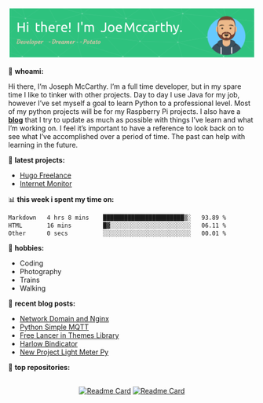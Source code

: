 ![Header](./github-header-image.png)

🧐 **whoami:**

Hi there, I’m Joseph McCarthy. I’m a full time developer, but in my spare time I like to tinker with other projects. Day to day I use Java for my job, however I’ve set myself a goal to learn Python to a professional level. Most of my python projects will be for my Raspberry Pi projects. I also have a [__blog__](https://joseph-mccarthy.github.io) that I try to update as much as possible with things I’ve learn and what I’m working on. I feel it’s important to have a reference to look back on to see what I’ve accomplished over a period of time. The past can help with learning in the future.

🌱 **latest projects:**
<!-- SPUD_PROJECTS:START -->
- [Hugo Freelance](https://joseph-mccarthy.github.io/projects/hugo-freelance/)
- [Internet Monitor](https://joseph-mccarthy.github.io/projects/internet-monitor/)
<!-- SPUD_PROJECTS:END -->

📊 **this week i spent my time on:**
<!--START_SECTION:waka-->

```text
Markdown   4 hrs 8 mins    ███████████████████████▒░   93.89 %
HTML       16 mins         █▓░░░░░░░░░░░░░░░░░░░░░░░   06.11 %
Other      0 secs          ░░░░░░░░░░░░░░░░░░░░░░░░░   00.01 %
```

<!--END_SECTION:waka-->

📅 **hobbies:**
- Coding
- Photography
- Trains
- Walking

:memo: **recent blog posts:**
<!-- SPUD_POSTS:START -->
- [Network Domain and Nginx](https://joseph-mccarthy.github.io/posts/network-domain-and-nginx/)
- [Python Simple MQTT](https://joseph-mccarthy.github.io/posts/python-simple-mqtt/)
- [Free Lancer in Themes Library](https://joseph-mccarthy.github.io/posts/free-lancer-in-themes-library/)
- [Harlow Bindicator](https://joseph-mccarthy.github.io/posts/harlow-bindicator/)
- [New Project Light Meter Py](https://joseph-mccarthy.github.io/posts/new-project-light-meter-py/)
<!-- SPUD_POSTS:END -->

:abacus: **top repositories:**
</br>
</br>
<div align="center">

  [![Readme Card](https://github-readme-stats.vercel.app/api/pin/?username=joseph-mccarthy&repo=internet-monitor)](https://github.com/joseph-mccarthy/internet-monitor)
[![Readme Card](https://github-readme-stats.vercel.app/api/pin/?username=joseph-mccarthy&repo=hugo-bootstrap-freelancer-template)](https://github.com/joseph-mccarthy/hugo-bootstrap-freelancer-template)

  </div>

